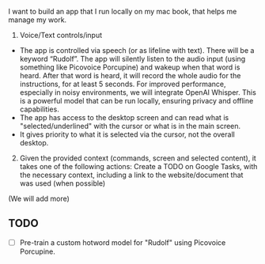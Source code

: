 I want to build an app that I run locally on my mac book, that helps me manage my work.

1. Voice/Text controls/input
- The app is controlled via speech (or as lifeline with text). There will be a keyword “Rudolf”. The app will silently listen to the audio input (using something like Picovoice Porcupine) and wakeup when that word is heard. After that word is heard, it will record the whole audio for the instructions, for at least 5 seconds. For improved performance, especially in noisy environments, we will integrate OpenAI Whisper. This is a powerful model that can be run locally, ensuring privacy and offline capabilities.
- The app has access to the desktop screen and can read what is "selected/underlined" with the cursor or what is in the main screen.
- It gives priority to what it is selected via the cursor, not the overall desktop. 


2. Given the provided context (commands, screen and selected content), it takes one of the following actions:
Create a TODO on Google Tasks, with the necessary context, including a link to the website/document that was used (when possible)

(We will add more)

## TODO

- [ ] Pre-train a custom hotword model for "Rudolf" using Picovoice Porcupine.

